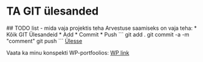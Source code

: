 # TA GIT ülesanded
<a name="readme-top">
## TODO list - mida vaja projektis teha
Arvestuse saamiseks on vaja teha:
* Kõik GIT Ülesandeid
* Add
* Commit
* Push
  ```
  git add .
  git commit -a -m "comment"
  git push
  ```
  <a href="#readme-top">Ülesse</a>

  Vaata ka minu konspekti WP-portfoolios:
  <a href="https://matvieiorlov24.thkit.ee/wp/" target="_blank">WP link</a>
  
